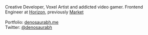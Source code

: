 Creative Developer, Voxel Artist and addicted video gamer.
Frontend Engineer at [Horizon](https://horizon.io/), previously [Market](https://www.market.xyz/)
<br></br>
Portfolio: [denosaurabh.me](https://denosaurabh.me/)
</br>
Twitter: [@denosaurabh](https://twitter.com/denosaurabh/)
